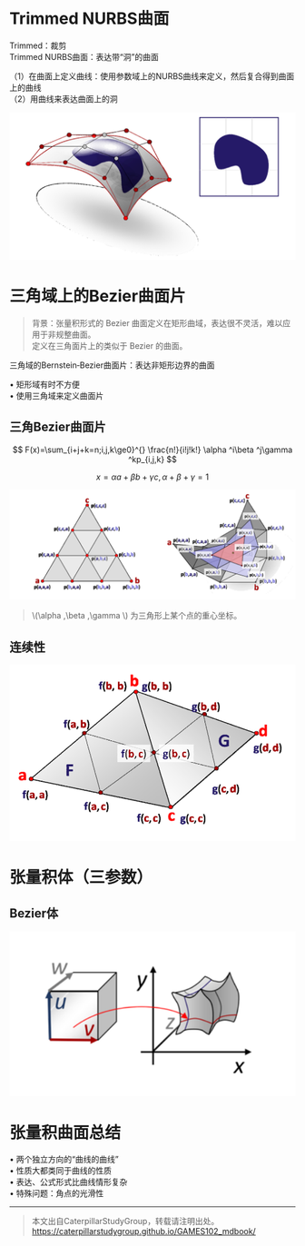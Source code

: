 # Trimmed NURBS曲面

Trimmed：裁剪   
Trimmed NURBS曲面：表达带“洞”的曲面

（1）在曲面上定义曲线：使用参数域上的NURBS曲线来定义，然后复合得到曲面上的曲线   
（2）用曲线来表达曲面上的洞   

![](../assets/曲面12.png)   

# 三角域上的Bezier曲面片    

> 背景：张量积形式的 Bezier 曲面定义在矩形曲域，表达很不灵活，难以应用于非规整曲面。    
定义在三角面片上的类似于 Bezier 的曲面。      

三角域的Bernstein‐Bezier曲面片：表达非矩形边界的曲面    

• 矩形域有时不方便     
• 使用三角域来定义曲面片    

## 三角Bezier曲面片    

$$
F(x)=\sum_{i+j+k=n;i,j,k\ge0}^{} \frac{n!}{i!j!k!} \alpha  ^i\beta ^j\gamma ^kp_{i,j,k}
$$

$$
x=\alpha a+\beta b+\gamma c,\alpha +\beta +\gamma =1
$$

![](../assets/曲面17.png)   

> \\(\alpha ,\beta ,\gamma \\) 为三角形上某个点的重心坐标。 

## 连续性   

![](../assets/曲面18.png)   

# 张量积体（三参数）    

## Bezier体    

![](../assets/曲面19.png)    

# 张量积曲面总结  

• 两个独立方向的“曲线的曲线”    
• 性质大都类同于曲线的性质   
• 表达、公式形式比曲线情形复杂    
• 特殊问题：角点的光滑性    

---  

> 本文出自CaterpillarStudyGroup，转载请注明出处。
https://caterpillarstudygroup.github.io/GAMES102_mdbook/


